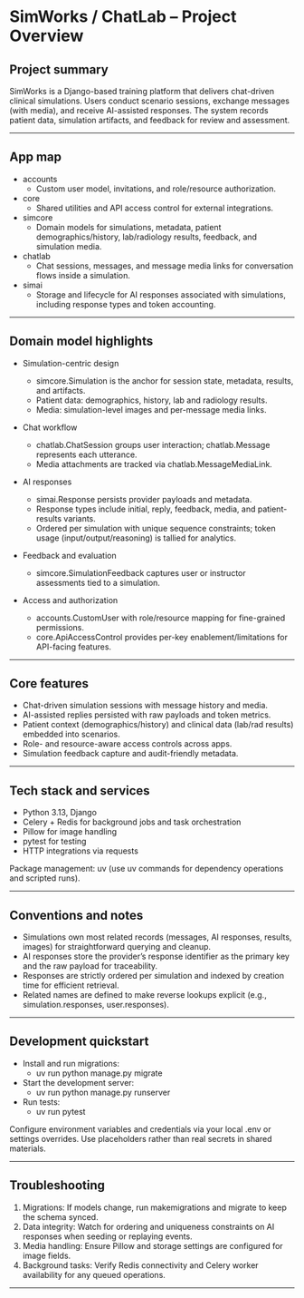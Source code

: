 # SimWorks / ChatLab – Project Overview

## Project summary
SimWorks is a Django-based training platform that delivers chat-driven clinical simulations. Users conduct scenario sessions, exchange messages (with media), and receive AI-assisted responses. The system records patient data, simulation artifacts, and feedback for review and assessment.

---

## App map

- accounts
  - Custom user model, invitations, and role/resource authorization.
- core
  - Shared utilities and API access control for external integrations.
- simcore
  - Domain models for simulations, metadata, patient demographics/history, lab/radiology results, feedback, and simulation media.
- chatlab
  - Chat sessions, messages, and message media links for conversation flows inside a simulation.
- simai
  - Storage and lifecycle for AI responses associated with simulations, including response types and token accounting.

---

## Domain model highlights

- Simulation-centric design
  - simcore.Simulation is the anchor for session state, metadata, results, and artifacts.
  - Patient data: demographics, history, lab and radiology results.
  - Media: simulation-level images and per-message media links.

- Chat workflow
  - chatlab.ChatSession groups user interaction; chatlab.Message represents each utterance.
  - Media attachments are tracked via chatlab.MessageMediaLink.

- AI responses
  - simai.Response persists provider payloads and metadata.
  - Response types include initial, reply, feedback, media, and patient-results variants.
  - Ordered per simulation with unique sequence constraints; token usage (input/output/reasoning) is tallied for analytics.

- Feedback and evaluation
  - simcore.SimulationFeedback captures user or instructor assessments tied to a simulation.

- Access and authorization
  - accounts.CustomUser with role/resource mapping for fine-grained permissions.
  - core.ApiAccessControl provides per-key enablement/limitations for API-facing features.

---

## Core features

- Chat-driven simulation sessions with message history and media.
- AI-assisted replies persisted with raw payloads and token metrics.
- Patient context (demographics/history) and clinical data (lab/rad results) embedded into scenarios.
- Role- and resource-aware access controls across apps.
- Simulation feedback capture and audit-friendly metadata.

---

## Tech stack and services

- Python 3.13, Django
- Celery + Redis for background jobs and task orchestration
- Pillow for image handling
- pytest for testing
- HTTP integrations via requests

Package management: uv (use uv commands for dependency operations and scripted runs).

---

## Conventions and notes

- Simulations own most related records (messages, AI responses, results, images) for straightforward querying and cleanup.
- AI responses store the provider’s response identifier as the primary key and the raw payload for traceability.
- Responses are strictly ordered per simulation and indexed by creation time for efficient retrieval.
- Related names are defined to make reverse lookups explicit (e.g., simulation.responses, user.responses).

---

## Development quickstart

- Install and run migrations:
  - uv run python manage.py migrate
- Start the development server:
  - uv run python manage.py runserver
- Run tests:
  - uv run pytest

Configure environment variables and credentials via your local .env or settings overrides. Use placeholders rather than real secrets in shared materials.

---

## Troubleshooting

1. Migrations: If models change, run makemigrations and migrate to keep the schema synced.
2. Data integrity: Watch for ordering and uniqueness constraints on AI responses when seeding or replaying events.
3. Media handling: Ensure Pillow and storage settings are configured for image fields.
4. Background tasks: Verify Redis connectivity and Celery worker availability for any queued operations.

---